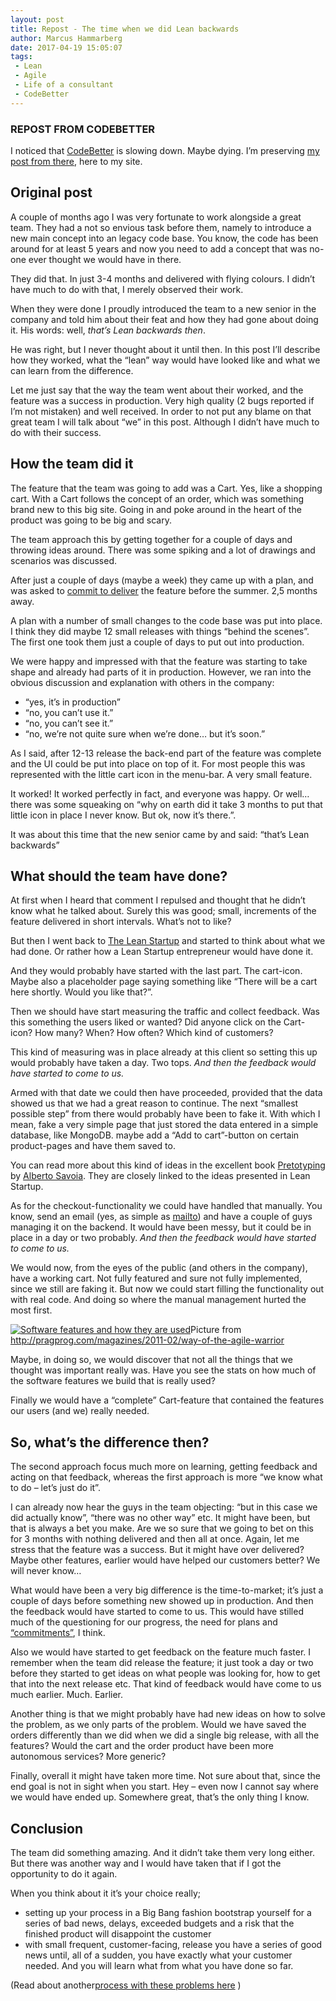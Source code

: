 ```yaml
---
layout: post
title: Repost - The time when we did Lean backwards
author: Marcus Hammarberg
date: 2017-04-19 15:05:07
tags:
 - Lean
 - Agile
 - Life of a consultant
 - CodeBetter
---
```


### REPOST FROM CODEBETTER

I noticed that [CodeBetter](http://codebetter.com/marcushammarberg/) is slowing down. Maybe dying. I’m preserving [my post from there](http://codebetter.com/marcushammarberg/2014/01/07/the-time-when-we-did-lean-backwards/), here to my site.

## Original post

A couple of months ago I was very fortunate to work alongside a great team. They had a not so envious task before them, namely to introduce a new main concept into an legacy code base. You know, the code has been around for at least 5 years and now you need to add a concept that was no-one ever thought we would have in there.

They did that. In just 3-4 months and delivered with flying colours. I didn’t have much to do with that, I merely observed their work.

When they were done I proudly introduced the team to a new senior in the company and told him about their feat and how they had gone about doing it. His words: well, *that’s Lean backwards then*.

He was right, but I never thought about it until then. In this post I’ll describe how they worked, what the “lean” way would have looked like and what we can learn from the difference.

Let me just say that the way the team went about their worked, and the feature was a success in production. Very high quality (2 bugs reported if I’m not mistaken) and well received.
In order to not put any blame on that great team I will talk about “we” in this post. Although I didn’t have much to do with their success.

<!-- excerpt-end -->

## How the team did it

The feature that the team was going to add was a Cart. Yes, like a shopping cart. With a Cart follows the concept of an order, which was something brand new to this big site. Going in and poke around in the heart of the product was going to be big and scary.

The team approach this by getting together for a couple of days and throwing ideas around. There was some spiking and a lot of drawings and scenarios was discussed.

After just a couple of days (maybe a week) they came up with a plan, and was asked to [commit to deliver](http://www.marcusoft.net/2013/09/commitment-can-only-emerge-it-can-be.html) the feature before the summer. 2,5 months away.

A plan with a number of small changes to the code base was put into place. I think they did maybe 12 small releases with things “behind the scenes”. The first one took them just a couple of days to put out into production.

We were happy and impressed with that the feature was starting to take shape and already had parts of it in production. However, we ran into the obvious discussion and explanation with others in the company:

- “yes, it’s in production”
- “no, you can’t use it.”
- “no, you can’t see it.”
- “no, we’re not quite sure when we’re done… but it’s soon.”

As I said, after 12-13 release the back-end part of the feature was complete and the UI could be put into place on top of it. For most people this was represented with the little cart icon in the menu-bar. A very small feature.

It worked! It worked perfectly in fact, and everyone was happy. Or well… there was some squeaking on “why on earth did it take 3 months to put that little icon in place I never know. But ok, now it’s there.”.

It was about this time that the new senior came by and said: “that’s Lean backwards”

## What should the team have done?

At first when I heard that comment I repulsed and thought that he didn’t know what he talked about. Surely this was good; small, increments of the feature delivered in short intervals. What’s not to like?

But then I went back to [The Lean Startup](http://theleanstartup.com/) and started to think about what we had done. Or rather how a Lean Startup entrepreneur would have done it.

And they would probably have started with the last part. The cart-icon. Maybe also a placeholder page saying something like “There will be a cart here shortly. Would you like that?”.

Then we should have start measuring the traffic and collect feedback. Was this something the users liked or wanted? Did anyone click on the Cart-icon? How many? When? How often? Which kind of customers?

This kind of measuring was in place already at this client so setting this up would probably have taken a day. Two tops.
*And then the feedback would have started to come to us.*

Armed with that date we could then have proceeded, provided that the data showed us that we had a great reason to continue. The next “smallest possible step” from there would probably have been to fake it. With which I mean, fake a very simple page that just stored the data entered in a simple database, like MongoDB. maybe add a “Add to cart”-button on certain product-pages and have them saved to.

You can read more about this kind of ideas in the excellent book [Pretotyping](http://www.pretotyping.org/) by [Alberto Savoia](https://twitter.com/Pretotyping). They are closely linked to the ideas presented in Lean Startup.

As for the checkout-functionality we could have handled that manually. You know, send an email (yes, as simple as [mailto](http://en.wikipedia.org/wiki/Mailto)) and have a couple of guys managing it on the backend. It would have been messy, but it could be in place in a day or two probably.
*And then the feedback would have started to come to us.*

We would now, from the eyes of the public (and others in the company), have a working cart. Not fully featured and sure not fully implemented, since we still are faking it. But now we could start filling the functionality out with real code. And doing so where the manual management hurted the most first.

[![Software features and how they are used](http://codebetter.com/marcushammarberg/files/2014/01/features-used.jpg)](http://codebetter.com/marcushammarberg/files/2014/01/features-used.jpg)Picture from <http://pragprog.com/magazines/2011-02/way-of-the-agile-warrior>

Maybe, in doing so, we would discover that not all the things that we thought was important really was. Have you see the stats on how much of the software features we build that is really used?

Finally we would have a “complete” Cart-feature that contained the features our users (and we) really needed.

## So, what’s the difference then?

The second approach focus much more on learning, getting feedback and acting on that feedback, whereas the first approach is more “we know what to do – let’s just do it”.

I can already now hear the guys in the team objecting: “but in this case we did actually know”, “there was no other way” etc. It might have been, but that is always a bet you make. Are we so sure that we going to bet on this for 3 months with nothing delivered and then all at once.
Again, let me stress that the feature was a success. But it might have over delivered? Maybe other features, earlier would have helped our customers better? We will never know…

What would have been a very big difference is the time-to-market; it’s just a couple of days before something new showed up in production.
And then the feedback would have started to come to us.
This would have stilled much of the questioning for our progress, the need for plans and [“commitments”](http://www.marcusoft.net/2013/09/commitment-can-only-emerge-it-can-be.html), I think.

Also we would have started to get feedback on the feature much faster. I remember when the team did release the feature; it just took a day or two before they started to get ideas on what people was looking for, how to get that into the next release etc. That kind of feedback would have come to us much earlier. Much. Earlier.

Another thing is that we might probably have had new ideas on how to solve the problem, as we only parts of the problem. Would we have saved the orders differently than we did when we did a single big release, with all the features? Would the cart and the order product have been more autonomous services? More generic?

Finally, overall it might have taken more time. Not sure about that, since the end goal is not in sight when you start. Hey – even now I cannot say where we would have ended up. Somewhere great, that’s the only thing I know.

## Conclusion

The team did something amazing. And it didn’t take them very long either. But there was another way and I would have taken that if I got the opportunity to do it again.

When you think about it it’s your choice really;

- setting up your process in a Big Bang fashion bootstrap yourself for a series of bad news, delays, exceeded budgets and a risk that the finished product will disappoint the customer
- with small frequent, customer-facing, release you have a series of good news until, all of a sudden, you have exactly what your customer needed. And you will learn what from what you have done so far.

(Read about another[process with these problems here](http://www.marcusoft.net/2013/12/what-do-you-want-to-give-customers-bad.html) )

